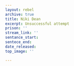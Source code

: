 ```yaml
---
layout: rebel
archive: true
title: Niki Dean
excerpt: Unsuccessful attempt
prison: ''
stream_link: ''
sentance_start: 
sentece_end: 
date_released: 
top_image: ''

---
```

